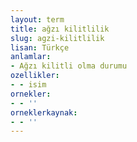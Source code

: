 ```yaml
---
layout: term
title: ağzı kilitlilik
slug: agzi-kilitlilik
lisan: Türkçe
anlamlar:
- Ağzı kilitli olma durumu
ozellikler:
- - isim
ornekler:
- - ''
orneklerkaynak:
- - ''
---
```

